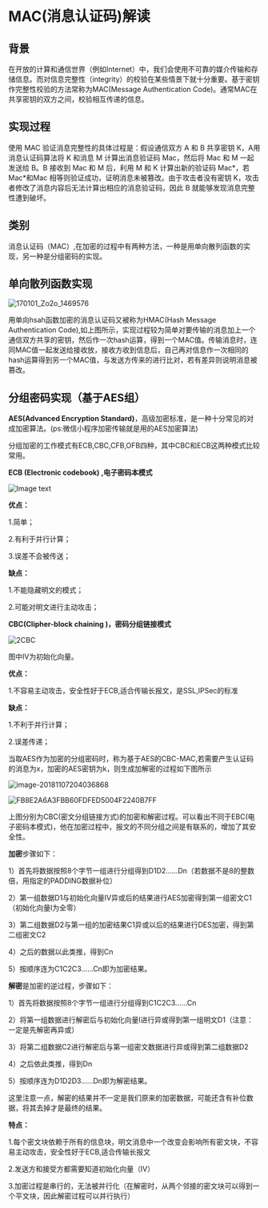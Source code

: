 # MAC(消息认证码)解读



## 背景

在开放的计算和通信世界（例如Internet）中，我们会使用不可靠的媒介传输和存储信息。而对信息完整性（integrity）的校验在某些情景下就十分重要。基于密钥作完整性校验的方法常称为MAC(Message Authentication Code)。通常MAC在共享密钥的双方之间，校验相互传递的信息。

## 实现过程

使用 MAC 验证消息完整性的具体过程是：假设通信双方 A 和 B 共享密钥 K，A用消息认证码算法将 K 和消息 M 计算出消息验证码 Mac，然后将 Mac 和 M 一起发送给 B。B 接收到 Mac 和 M 后，利用 M 和 K 计算出新的验证码 Mac*，若 Mac*和Mac 相等则验证成功，证明消息未被篡改。由于攻击者没有密钥 K，攻击者修改了消息内容后无法计算出相应的消息验证码，因此 B 就能够发现消息完整性遭到破坏。



## 类别

消息认证码（MAC）,在加密的过程中有两种方法，一种是用单向散列函数的实现，另一种是分组密码的实现。



## 单向散列函数实现



![170101_Zo2o_1469576](/Users/liuyijiang/Downloads/170101_Zo2o_1469576.png)

用单向hsah函数加密的消息认证码又被称为HMAC(Hash Message Authentication Code),如上图所示，实现过程较为简单对要传输的消息加上一个通信双方共享的密钥，然后作一次hash运算，得到一个MAC值。传输消息时，连同MAC值一起发送给接收放，接收方收到信息后，自己再对信息作一次相同的hash运算得到另一个MAC值，与发送方传来的进行比对，若有差异则说明消息被篡改。

## 分组密码实现（基于AES组）

**AES(Advanced Encryption Standard)**，高级加密标准，是一种十分常见的对成加密算法。(ps:微信小程序加密传输就是用的AES加密算法)

分组加密的工作模式有ECB,CBC,CFB,OFB四种，其中CBC和ECB这两种模式比较常用。

**ECB (Electronic codebook)  ,电子密码本模式** 

![Image text](https://raw.githubusercontent.com/weixiao619/mycode/master/image/1ECB.jpg)

**优点：**

1.简单；

2.有利于并行计算；

3.误差不会被传送；

**缺点：**

1.不能隐藏明文的模式；

2.可能对明文进行主动攻击；

**CBC(Clipher-block chaining )，密码分组链接模式** 

![2CBC](https://github.com/weixiao619/mycode/tree/master/image/2CBC.jpg)

图中IV为初始化向量。

**优点：**

1.不容易主动攻击，安全性好于ECB,适合传输长报文，是SSL,IPSec的标准

**缺点：**

1.不利于并行计算；

2.误差传递；



当取AES作为加密的分组密码时，称为基于AES的CBC-MAC,若需要产生认证码的消息为x，加密的AES密钥为k，则生成加解密的过程如下图所示

![image-20181107204036868](https://github.com/weixiao619/mycode/tree/master/image/cbce.png)



![FB8E2A6A3FBB60FDFED5004F2240B7FF](https://github.com/weixiao619/mycode/tree/master/image/cbcd.png)



上图分别为CBC(密文分组链接方式)的加密和解密过程。可以看出不同于EBC(电子密码本模式)，他在加密过程中，报文的不同分组之间是有联系的，增加了其安全性。

**加密**步骤如下：

1）首先将数据按照8个字节一组进行分组得到D1D2......Dn（若数据不是8的整数倍，用指定的PADDING数据补位）

2）第一组数据D1与初始化向量IV异或后的结果进行AES加密得到第一组密文C1（初始化向量I为全零）

3）第二组数据D2与第一组的加密结果C1异或以后的结果进行DES加密，得到第二组密文C2

4）之后的数据以此类推，得到Cn

5）按顺序连为C1C2C3......Cn即为加密结果。

**解密**是加密的逆过程，步骤如下：

1）首先将数据按照8个字节一组进行分组得到C1C2C3......Cn

2）将第一组数据进行解密后与初始化向量I进行异或得到第一组明文D1（注意：一定是先解密再异或）

3）将第二组数据C2进行解密后与第一组密文数据进行异或得到第二组数据D2

4）之后依此类推，得到Dn

5）按顺序连为D1D2D3......Dn即为解密结果。

这里注意一点，解密的结果并不一定是我们原来的加密数据，可能还含有补位数据，将其去掉才是最终的结果。

**特点：** 

1.每个密文块依赖于所有的信息块，明文消息中一个改变会影响所有密文块，不容易主动攻击，安全性好于ECB,适合传输长报文

2.发送方和接受方都需要知道初始化向量（IV）

3.加密过程是串行的，无法被并行化（在解密时，从两个邻接的密文块可以得到一个平文块，因此解密过程可以并行执行）

